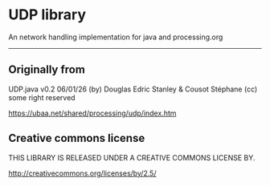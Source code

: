 # UDP library

An network handling implementation for java and processing.org

---

## Originally from

UDP.java v0.2 06/01/26 (by) Douglas Edric Stanley & Cousot Stéphane (cc) some right reserved

https://ubaa.net/shared/processing/udp/index.htm

## Creative commons license

THIS LIBRARY IS RELEASED UNDER A CREATIVE COMMONS LICENSE BY.

http://creativecommons.org/licenses/by/2.5/

